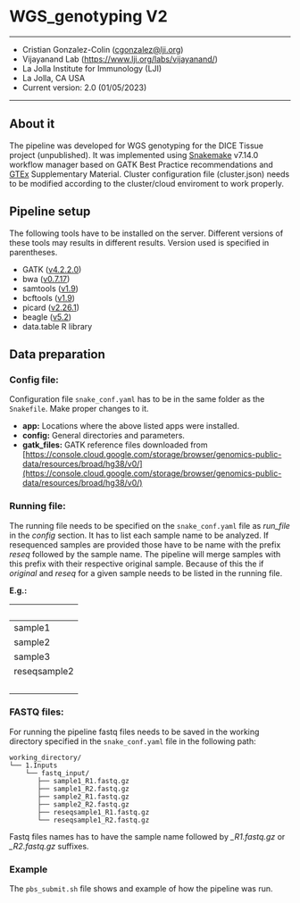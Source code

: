 # WGS_genotyping V2

------
* Cristian Gonzalez-Colin (cgonzalez@lji.org)
* Vijayanand Lab (https://www.lji.org/labs/vijayanand/)
* La Jolla Institute for Immunology (LJI)
* La Jolla, CA USA
* Current version: 2.0 (01/05/2023)
------

## About it

The pipeline was developed for WGS genotyping for the DICE Tissue project (unpublished). It was implemented using [Snakemake](https://snakemake.readthedocs.io/en/stable/) v7.14.0 workflow manager based on GATK Best Practice recommendations and [GTEx](https://www.science.org/doi/10.1126/science.aaz1776) Supplementary Material. Cluster configuration file (cluster.json) needs to be modified according to the cluster/cloud enviroment to work properly.

## Pipeline setup 

The following tools have to be installed on the server. Different versions of these tools may results in different results. Version used is specified in parentheses.

* GATK ([v4.2.2.0](https://gatk.broadinstitute.org/hc/en-us/articles/360036194592-Getting-started-with-GATK4))
* bwa ([v0.7.17](https://bio-bwa.sourceforge.net/))
* samtools ([v1.9](https://github.com/samtools/samtools))
* bcftools ([v1.9](https://github.com/samtools/bcftools))
* picard ([v2.26.1](https://broadinstitute.github.io/picard/))
* beagle ([v5.2](https://faculty.washington.edu/browning/beagle/b5_2.html))
* data.table R library

## Data preparation

### Config file:

Configuration file ```snake_conf.yaml``` has to be in the same folder as the ```Snakefile```. Make proper changes to it.

* **app:** Locations where the above listed apps were installed.
* **config:** General directories and parameters.
* **gatk_files:** GATK reference files downloaded from [https://console.cloud.google.com/storage/browser/genomics-public-data/resources/broad/hg38/v0/](https://console.cloud.google.com/storage/browser/genomics-public-data/resources/broad/hg38/v0/)

### Running file:
The running file needs to be specified on the ```snake_conf.yaml``` file as *run_file* in the *config* section. It has to list each sample name to be analyzed. If resequenced samples are provided those have to be name with the prefix *reseq* followed by the sample name. The pipeline will merge samples with this prefix with their respective original sample. Because of this the if *original* and *reseq* for a given sample needs to be listed in the running file.

__E.g.:__

|&nbsp;|
|---|
|sample1|
|sample2|
|sample3|
|reseqsample2|
|&nbsp;|

### FASTQ files:

For running the pipeline fastq files needs to be saved in the working directory specified in the ```snake_conf.yaml``` file in the following path:

```
working_directory/
└── 1.Inputs
    └── fastq_input/
       ├── sample1_R1.fastq.gz
       ├── sample1_R2.fastq.gz
       ├── sample2_R1.fastq.gz
       ├── sample2_R2.fastq.gz
       ├── reseqsample1_R1.fastq.gz
       └── reseqsample1_R2.fastq.gz
```

Fastq files names has to have the sample name followed by *_R1.fastq.gz* or *_R2.fastq.gz* suffixes.
 
### Example

The ```pbs_submit.sh``` file shows and example of how the pipeline was run.

